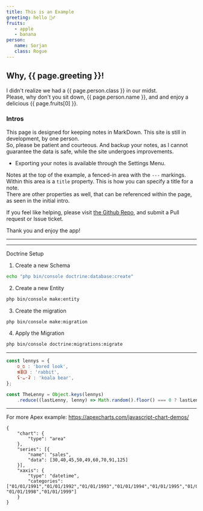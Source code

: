 ```yaml
---
title: This is an Example
greeting: hello 🧛‍♂️
fruits:
   - apple
   - banana
person:
   name: Sorjan
   class: Rogue
---
```


## Why, {{ page.greeting }}!
I didn't realize we had a {{ page.person.class }} in our midst.  
Please, why don't you sit down, {{ page.person.name }}, and and enjoy a delicious {{ page.fruits[0] }}.

### Intros

This page is designed for keeping notes in MarkDown. This site is still in development, by one person.  
So, please be patient and courteous. And backup your notes, as I cannot guarantee the data is safe, while the
site undergoes improvements.
- Exporting your notes is available through the Settings Menu.

Notes at the top of the example, a fenced-in area with the `---` markings. Within this area is a `title` property.
This is how you can specify a title for a note.  
There are other properties as well, that can be referenced within the page, as seen in the initial intro.

If you feel like helping, please visit [the Github Repo](https://github.com/shmolf/noted), and submit a Pull request
or Issue ticket.

Thank you and enjoy the app!

---
---

Doctrine Setup

1. Create a new Schema
```bash
echo "php bin/console doctrine:database:create"
```
2. Create a new Entity
```bash
php bin/console make:entity
```
3. Create the migration
```bash
php bin/console make:migration
```
4. Apply the Migration
```bash
php bin/console doctrine:migrations:migrate
```

---

```js
const lennys = {
    סּ_סּ : 'bored look',
    ᓬᗽᗳ : 'rabbit',
    ʢᵕᴗᵕʡ : 'koala bear',
};

const TheLenny = Object.keys(lennys)
    .reduce((lastLenny, lenny) => Math.random().floor() === 0 ? lastLenny: lenny, 'ಠ_ಠ');
```

---

For more Apex example: https://apexcharts.com/javascript-chart-demos/

```apex
{
    "chart": {
        "type": "area"
    },
    "series": [{
        "name": "sales",
        "data": [30,40,45,50,49,60,70,91,125]
    }],
    "xaxis": {
        "type": "datetime",
        "categories": ["01/01/1991","01/01/1992","01/01/1993","01/01/1994","01/01/1995","01/01/1996","01/01/1997", "01/01/1998","01/01/1999"]
    }
}
```
